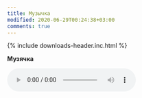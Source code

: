 ```yaml
---
title: Музычка
modified: 2020-06-29T00:24:38+03:00
comments: true
---
```


{% include downloads-header.inc.html %}

**Музячка**

<audio controls="" autoplay="" name="media"><source src="https://noasrv.caster.fm:10001/stream" type="audio/mpeg"></audio>

